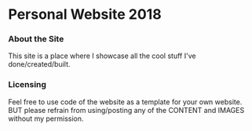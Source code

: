 # Personal Website 2018
### About the Site
This site is a place where I showcase all the cool stuff I've done/created/built.

### Licensing
Feel free to use code of the website as a template for your own website. BUT please refrain from using/posting any of the CONTENT and IMAGES without my permission.
